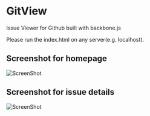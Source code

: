 GitView
=======

Issue Viewer for Github built with backbone.js



Please run the index.html on any server(e.g. localhost).

Screenshot for homepage  
-----------
![ScreenShot](https://raw.github.com/jw2013/GitView/master/screenshots/issue-view-screenshot.png)  
  
Screenshot for issue details  
-----------  
![ScreenShot](https://raw.github.com/jw2013/GitView/master/screenshots/issue-detail-screenshot.png)  
